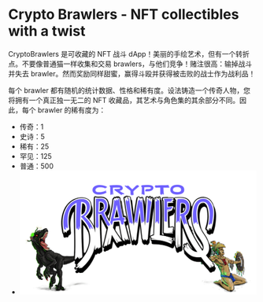 # Crypto Brawlers - NFT collectibles with a twist

CryptoBrawlers 是可收藏的 NFT 战斗 dApp！美丽的手绘艺术，但有一个转折点。不要像普通猫一样收集和交易 brawlers，与他们竞争！赌注很高：输掉战斗并失去 brawler。然而奖励同样甜蜜，赢得斗殴并获得被击败的战士作为战利品！

每个 brawler 都有随机的统计数据、性格和稀有度。设法铸造一个传奇人物，您将拥有一个真正独一无二的 NFT 收藏品，其艺术与角色集的其余部分不同。因此，每个 brawler 的稀有度为：

- 传奇：1
- 史诗：5
- 稀有：25
- 罕见：125
- 普通：500
- ![NFT](unnamed.png)
